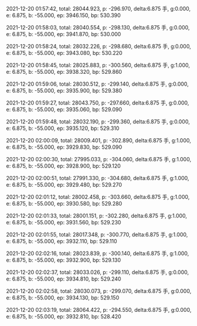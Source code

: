 2021-12-20 01:57:42, total: 28044.923, p: -296.970, delta:6.875 手, g:0.000, e: 6.875, b: -55.000, ep: 3946.150, bp: 530.390

2021-12-20 01:58:03, total: 28040.554, p: -298.130, delta:6.875 手, g:0.000, e: 6.875, b: -55.000, ep: 3941.870, bp: 530.000

2021-12-20 01:58:24, total: 28032.226, p: -298.680, delta:6.875 手, g:0.000, e: 6.875, b: -55.000, ep: 3943.080, bp: 530.220

2021-12-20 01:58:45, total: 28025.883, p: -300.560, delta:6.875 手, g:1.000, e: 6.875, b: -55.000, ep: 3938.320, bp: 529.860

2021-12-20 01:59:06, total: 28030.512, p: -299.140, delta:6.875 手, g:0.000, e: 6.875, b: -55.000, ep: 3935.900, bp: 529.380

2021-12-20 01:59:27, total: 28043.750, p: -297.660, delta:6.875 手, g:0.000, e: 6.875, b: -55.000, ep: 3935.060, bp: 529.090

2021-12-20 01:59:48, total: 28032.190, p: -299.360, delta:6.875 手, g:0.000, e: 6.875, b: -55.000, ep: 3935.120, bp: 529.310

2021-12-20 02:00:09, total: 28009.401, p: -302.890, delta:6.875 手, g:1.000, e: 6.875, b: -55.000, ep: 3929.830, bp: 529.090

2021-12-20 02:00:30, total: 27995.033, p: -304.060, delta:6.875 手, g:1.000, e: 6.875, b: -55.000, ep: 3928.900, bp: 529.120

2021-12-20 02:00:51, total: 27991.330, p: -304.680, delta:6.875 手, g:1.000, e: 6.875, b: -55.000, ep: 3929.480, bp: 529.270

2021-12-20 02:01:12, total: 28002.458, p: -303.660, delta:6.875 手, g:1.000, e: 6.875, b: -55.000, ep: 3930.580, bp: 529.280

2021-12-20 02:01:33, total: 28001.151, p: -302.280, delta:6.875 手, g:1.000, e: 6.875, b: -55.000, ep: 3931.560, bp: 529.230

2021-12-20 02:01:55, total: 28017.348, p: -300.770, delta:6.875 手, g:1.000, e: 6.875, b: -55.000, ep: 3932.110, bp: 529.110

2021-12-20 02:02:16, total: 28023.839, p: -300.140, delta:6.875 手, g:1.000, e: 6.875, b: -55.000, ep: 3932.900, bp: 529.130

2021-12-20 02:02:37, total: 28033.026, p: -299.110, delta:6.875 手, g:0.000, e: 6.875, b: -55.000, ep: 3934.810, bp: 529.240

2021-12-20 02:02:58, total: 28030.073, p: -299.070, delta:6.875 手, g:0.000, e: 6.875, b: -55.000, ep: 3934.130, bp: 529.150

2021-12-20 02:03:19, total: 28064.422, p: -294.550, delta:6.875 手, g:0.000, e: 6.875, b: -55.000, ep: 3932.810, bp: 528.420